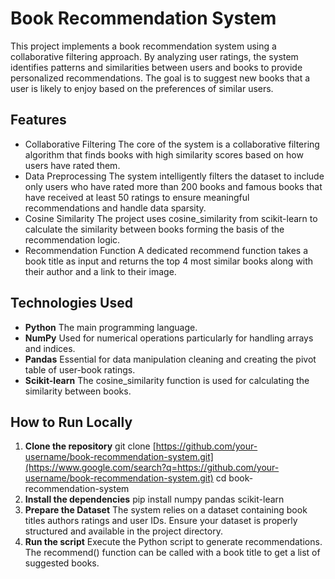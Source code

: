 # Book Recommendation System

This project implements a book recommendation system using a collaborative filtering approach. By analyzing user ratings, the system identifies patterns and similarities between users and books to provide personalized recommendations. The goal is to suggest new books that a user is likely to enjoy based on the preferences of similar users.

## Features

  - Collaborative Filtering The core of the system is a collaborative filtering algorithm that finds books with high similarity scores based on how users have rated them.
  - Data Preprocessing The system intelligently filters the dataset to include only users who have rated more than 200 books and famous books that have received at least 50 ratings to ensure meaningful recommendations and handle data sparsity.
  - Cosine Similarity The project uses cosine\_similarity from scikit-learn to calculate the similarity between books forming the basis of the recommendation logic.
  - Recommendation Function A dedicated recommend function takes a book title as input and returns the top 4 most similar books along with their author and a link to their image.

## Technologies Used

  * **Python** The main programming language.
  * **NumPy** Used for numerical operations particularly for handling arrays and indices.
  * **Pandas** Essential for data manipulation cleaning and creating the pivot table of user-book ratings.
  * **Scikit-learn** The cosine\_similarity function is used for calculating the similarity between books.

## How to Run Locally

1.  **Clone the repository**
    git clone [https://github.com/your-username/book-recommendation-system.git](https://www.google.com/search?q=https://github.com/your-username/book-recommendation-system.git)
    cd book-recommendation-system
2.  **Install the dependencies**
    pip install numpy pandas scikit-learn
3.  **Prepare the Dataset**
    The system relies on a dataset containing book titles authors ratings and user IDs. Ensure your dataset is properly structured and available in the project directory.
4.  **Run the script**
    Execute the Python script to generate recommendations. The recommend() function can be called with a book title to get a list of suggested books.
